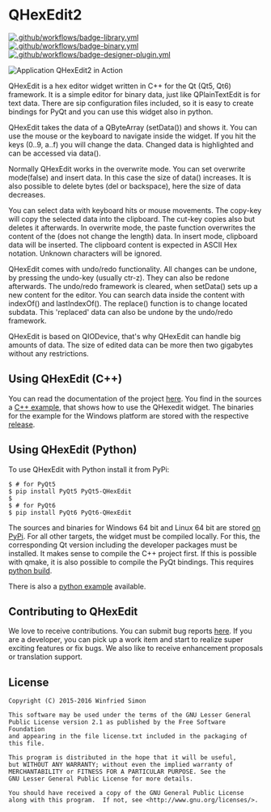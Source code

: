 QHexEdit2
=========

[![.github/workflows/badge-library.yml](https://github.com/Simsys/qhexedit2/actions/workflows/badge-library.yml/badge.svg)](https://github.com/Simsys/qhexedit2/actions/workflows/badge-library.yml)
[![.github/workflows/badge-binary.yml](https://github.com/Simsys/qhexedit2/actions/workflows/badge-binary.yml/badge.svg)](https://github.com/Simsys/qhexedit2/actions/workflows/badge-binary.yml)
[![.github/workflows/badge-designer-plugin.yml](https://github.com/Simsys/qhexedit2/actions/workflows/badge-designer-plugin.yml/badge.svg)](https://github.com/Simsys/qhexedit2/actions/workflows/badge-designer-plugin.yml)


![Application QHexEdit2 in Action](http://simsys.github.io/qhexedit.png)


QHexEdit is a hex editor widget written in C++ for the Qt (Qt5, Qt6) framework. It is a simple editor for binary data, just like QPlainTextEdit is for text data. There are sip configuration files included, so it is easy to create bindings for PyQt and you can use this widget also in python.

QHexEdit takes the data of a QByteArray (setData()) and shows it. You can use the mouse or the keyboard to navigate inside the widget. If you hit the keys (0..9, a..f) you will change the data. Changed data is highlighted and can be accessed via data().

Normally QHexEdit works in the overwrite mode. You can set overwrite mode(false) and insert data. In this case the size of data() increases. It is also possible to delete bytes (del or backspace), here the size of data decreases.

You can select data with keyboard hits or mouse movements. The copy-key will copy the selected data into the clipboard. The cut-key copies also but deletes it afterwards. In overwrite mode, the paste function overwrites the content of the (does not change the length) data. In insert mode, clipboard data will be inserted. The clipboard content is expected in ASCII Hex notation. Unknown characters will be ignored.

QHexEdit comes with undo/redo functionality. All changes can be undone, by pressing the undo-key (usually ctr-z). They can also be redone afterwards. The undo/redo framework is cleared, when setData() sets up a new content for the editor. You can search data inside the content with indexOf() and lastIndexOf(). The replace() function is to change located subdata. This 'replaced' data can also be undone by the undo/redo framework.

QHexEdit is based on QIODevice, that's why QHexEdit can handle big amounts of data. The size of edited data can be more then two gigabytes without any restrictions.

## Using QHexEdit (C++)
You can read the documentation of the project [here](http://simsys.github.io/). You find in the sources a [C++ example](https://github.com/Simsys/qhexedit2/tree/master/example), that shows how to use the QHexedit widget. The binaries for the example for the Windows platform are stored with the respective [release](https://github.com/Simsys/qhexedit2/releases).

## Using QHexEdit (Python)
To use QHexEdit with Python install it from PyPi:

```
$ # for PyQt5
$ pip install PyQt5 PyQt5-QHexEdit
$
$ # for PyQt6
$ pip install PyQt6 PyQt6-QHexEdit
```

The sources and binaries for Windows 64 bit and Linux 64 bit are stored [on PyPi](https://pypi.org/search/?q=QHexEdit). For all other targets, the widget must be compiled locally. For this, the corresponding Qt version including the developer packages must be installed. It makes sense to compile the C++ project first. If this is possible with qmake, it is also possible to compile the PyQt bindings. This requires [python build](https://pypi.org/project/build/). 

There is also a [python example](https://github.com/Simsys/qhexedit2/tree/master/python/example) available. 

## Contributing to QHexEdit
We love to receive contributions. You can submit bug reports [here](https://github.com/Simsys/qhexedit2/issues). If you are a developer, you can pick up a work item and start to realize super exciting features or fix bugs. We also like to receive enhancement proposals or translation support.

## License
```
Copyright (C) 2015-2016 Winfried Simon

This software may be used under the terms of the GNU Lesser General
Public License version 2.1 as published by the Free Software Foundation
and appearing in the file license.txt included in the packaging of this file.

This program is distributed in the hope that it will be useful,
but WITHOUT ANY WARRANTY; without even the implied warranty of
MERCHANTABILITY or FITNESS FOR A PARTICULAR PURPOSE. See the
GNU Lesser General Public License for more details.

You should have received a copy of the GNU General Public License
along with this program.  If not, see <http://www.gnu.org/licenses/>.
```
